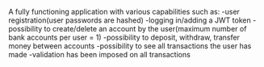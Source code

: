 A fully functioning application with various capabilities such as:
-user registration(user passwords are hashed)
-logging in/adding a JWT token
-possibility to create/delete an account by the user(maximum number of bank accounts per user = 1)
-possibility to deposit, withdraw, transfer money between accounts
-possibility to see all transactions the user has made
-validation has been imposed on all transactions
